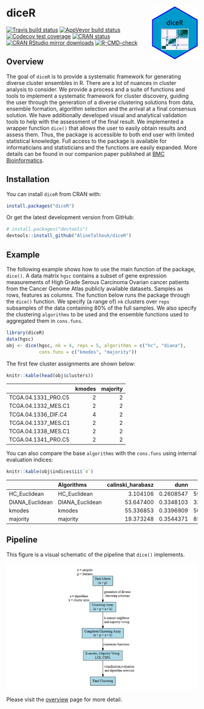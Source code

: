 
<!-- README.md is generated from README.Rmd. Please edit that file -->

# diceR <a href='https://alinetalhouk.github.io/diceR'><img src='man/figures/logo.png' align="right" height="139" /></a>

<!-- badges: start -->

[![Travis build
status](https://travis-ci.org/AlineTalhouk/diceR.svg?branch=master)](https://travis-ci.org/AlineTalhouk/diceR)
[![AppVeyor build
status](https://ci.appveyor.com/api/projects/status/github/AlineTalhouk/diceR?branch=master&svg=true)](https://ci.appveyor.com/project/AlineTalhouk/diceR)
[![Codecov test
coverage](https://codecov.io/gh/AlineTalhouk/diceR/branch/master/graph/badge.svg)](https://codecov.io/gh/AlineTalhouk/diceR?branch=master)
[![CRAN
status](https://www.r-pkg.org/badges/version/diceR)](https://CRAN.R-project.org/package=diceR)
[![CRAN RStudio mirror
downloads](https://cranlogs.r-pkg.org/badges/grand-total/diceR?color=orange)](https://r-pkg.org/pkg/diceR)
[![R-CMD-check](https://github.com/AlineTalhouk/diceR/workflows/R-CMD-check/badge.svg)](https://github.com/AlineTalhouk/diceR/actions)
<!-- badges: end -->

## Overview

The goal of `diceR` is to provide a systematic framework for generating
diverse cluster ensembles in R. There are a lot of nuances in cluster
analysis to consider. We provide a process and a suite of functions and
tools to implement a systematic framework for cluster discovery, guiding
the user through the generation of a diverse clustering solutions from
data, ensemble formation, algorithm selection and the arrival at a final
consensus solution. We have additionally developed visual and analytical
validation tools to help with the assessment of the final result. We
implemented a wrapper function `dice()` that allows the user to easily
obtain results and assess them. Thus, the package is accessible to both
end user with limited statistical knowledge. Full access to the package
is available for informaticians and statisticians and the functions are
easily expanded. More details can be found in our companion paper
published at [BMC
Bioinformatics](https://doi.org/10.1186/s12859-017-1996-y).

## Installation

You can install `diceR` from CRAN with:

``` r
install.packages("diceR")
```

Or get the latest development version from GitHub:

``` r
# install.packages("devtools")
devtools::install_github("AlineTalhouk/diceR")
```

## Example

The following example shows how to use the main function of the package,
`dice()`. A data matrix `hgsc` contains a subset of gene expression
measurements of High Grade Serous Carcinoma Ovarian cancer patients from
the Cancer Genome Atlas publicly available datasets. Samples as rows,
features as columns. The function below runs the package through the
`dice()` function. We specify (a range of) `nk` clusters over `reps`
subsamples of the data containing 80% of the full samples. We also
specify the clustering `algorithms` to be used and the ensemble
functions used to aggregated them in `cons.funs`.

``` r
library(diceR)
data(hgsc)
obj <- dice(hgsc, nk = 4, reps = 5, algorithms = c("hc", "diana"),
            cons.funs = c("kmodes", "majority"))
```

The first few cluster assignments are shown below:

``` r
knitr::kable(head(obj$clusters))
```

|                      | kmodes | majority |
|:---------------------|-------:|---------:|
| TCGA.04.1331\_PRO.C5 |      2 |        2 |
| TCGA.04.1332\_MES.C1 |      2 |        2 |
| TCGA.04.1336\_DIF.C4 |      4 |        2 |
| TCGA.04.1337\_MES.C1 |      2 |        2 |
| TCGA.04.1338\_MES.C1 |      2 |        2 |
| TCGA.04.1341\_PRO.C5 |      2 |        2 |

You can also compare the base `algorithms` with the `cons.funs` using
internal evaluation indices:

``` r
knitr::kable(obj$indices$ii$`4`)
```

|                  | Algorithms       | calinski\_harabasz |      dunn |      pbm |       tau |     gamma |  c\_index | davies\_bouldin | mcclain\_rao |   sd\_dis | ray\_turi |   g\_plus | silhouette | s\_dbw | Compactness | Connectivity |
|:-----------------|:-----------------|-------------------:|----------:|---------:|----------:|----------:|----------:|----------------:|-------------:|----------:|----------:|----------:|-----------:|-------:|------------:|-------------:|
| HC\_Euclidean    | HC\_Euclidean    |           3.104106 | 0.2608547 | 59.73711 | 0.1994677 | 0.6349401 | 0.2844073 |        1.839182 |    0.8009149 | 0.1306062 | 1.4765665 | 0.0180141 |        NaN |    NaN |    24.83225 |     41.62183 |
| DIANA\_Euclidean | DIANA\_Euclidean |          53.647400 | 0.3348103 | 33.87817 | 0.4296601 | 0.6314448 | 0.1589442 |        2.824201 |    0.8051915 | 0.2119281 | 3.2978986 | 0.0853202 |  0.0692233 |    NaN |    21.93396 |    241.66310 |
| kmodes           | kmodes           |          55.336853 | 0.3396909 | 50.73168 | 0.4553051 | 0.6600223 | 0.1455632 |        2.010999 |    0.7974362 | 0.1180643 | 1.1528004 | 0.0808925 |  0.1250821 |    NaN |    21.90504 |    204.58333 |
| majority         | majority         |          19.373248 | 0.3544371 | 85.05173 | 0.3694313 | 0.6529652 | 0.2102487 |        1.622799 |    0.8019453 | 0.1108674 | 0.9200511 | 0.0555431 |  0.1884934 |    NaN |    23.85408 |     64.04921 |

## Pipeline

This figure is a visual schematic of the pipeline that `dice()`
implements.

![Ensemble Clustering pipeline.](man/figures/pipeline.png)

Please visit the
[overview](https://alinetalhouk.github.io/diceR/articles/overview.html "diceR overview")
page for more detail.
